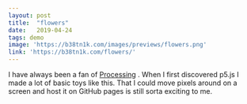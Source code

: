 ```yaml
---
layout: post
title:  "flowers"
date:   2019-04-24
tags: demo
image: 'https://b38tn1k.com/images/previews/flowers.png'
link: 'https://b38tn1k.com/flowers/'
---
```


I have always been a fan of <a href="https://processing.org/" target="_blank">Processing</a> . When I first discovered p5.js I made a lot of basic toys like this. That I could move pixels around on a screen and host it on GitHub pages is still sorta exciting to me.
